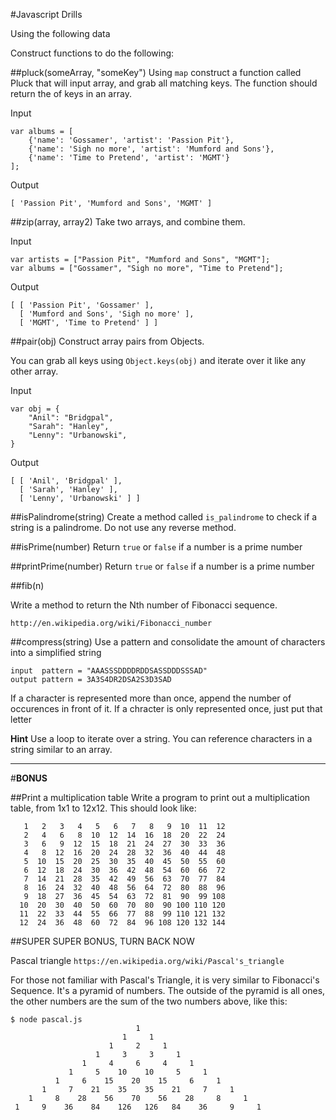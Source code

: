 #Javascript Drills

Using the following data



Construct functions to do the following:

##pluck(someArray, "someKey")
Using `map` construct a function called Pluck that will input array, and grab all matching keys. The function should return the of keys in an array.

Input

```
var albums = [
    {'name': 'Gossamer', 'artist': 'Passion Pit'},
    {'name': 'Sigh no more', 'artist': 'Mumford and Sons'},
    {'name': 'Time to Pretend', 'artist': 'MGMT'}
];

```

Output

```
[ 'Passion Pit', 'Mumford and Sons', 'MGMT' ]
```



##zip(array, array2)
Take two arrays, and combine them.

Input

```
var artists = ["Passion Pit", "Mumford and Sons", "MGMT"];
var albums = ["Gossamer", "Sigh no more", "Time to Pretend"];
```

Output

```
[ [ 'Passion Pit', 'Gossamer' ],
  [ 'Mumford and Sons', 'Sigh no more' ],
  [ 'MGMT', 'Time to Pretend' ] ]
```
  
##pair(obj)
Construct array pairs from Objects.

You can grab all keys using `Object.keys(obj)` and iterate over it like any other array.

Input

```
var obj = {
    "Anil": "Bridgpal",
    "Sarah": "Hanley",
    "Lenny": "Urbanowski",
}

```
Output

```
[ [ 'Anil', 'Bridgpal' ],
  [ 'Sarah', 'Hanley' ],
  [ 'Lenny', 'Urbanowski' ] ]
```

##isPalindrome(string)
Create a method called `is_palindrome` to check if a string is a palindrome. Do not use any reverse method.

##isPrime(number)
Return `true` or `false` if a number is a prime number

##printPrime(number)
Return `true` or `false` if a number is a prime number



##fib(n)

Write a method to return the Nth number of Fibonacci sequence.

`http://en.wikipedia.org/wiki/Fibonacci_number`
  
##compress(string)
Use a pattern and consolidate the amount of characters into a simplified string

```
input  pattern = "AAASSSDDDDRDDSASSDDDSSSAD"  
output pattern = 3A3S4DR2DSA2S3D3SAD
```

If a character is represented more than once, append the number of occurences in front of it.
If a chracter is only represented once, just put that letter

**Hint** Use a loop to iterate over a string. You can reference characters in a string similar to an array.

  ----
  
#**BONUS**

##Print a multiplication table
Write a program to print out a multiplication table, from 1x1 to 12x12. This should look like:

```
   1   2   3   4   5   6   7   8   9  10  11  12  
   2   4   6   8  10  12  14  16  18  20  22  24
   3   6   9  12  15  18  21  24  27  30  33  36
   4   8  12  16  20  24  28  32  36  40  44  48
   5  10  15  20  25  30  35  40  45  50  55  60
   6  12  18  24  30  36  42  48  54  60  66  72
   7  14  21  28  35  42  49  56  63  70  77  84
   8  16  24  32  40  48  56  64  72  80  88  96
   9  18  27  36  45  54  63  72  81  90  99 108
  10  20  30  40  50  60  70  80  90 100 110 120
  11  22  33  44  55  66  77  88  99 110 121 132
  12  24  36  48  60  72  84  96 108 120 132 144
```

##SUPER SUPER BONUS, TURN BACK NOW

Pascal triangle
`https://en.wikipedia.org/wiki/Pascal's_triangle`
 
For those not familiar with Pascal's Triangle, it is very similar to Fibonacci's Sequence. It's a pyramid of numbers. The outside of the pyramid is all ones, the other numbers are the sum of the two numbers above, like this:
 
```
$ node pascal.js
                            1                            
                         1     1                         
                      1     2     1                      
                   1     3     3     1                   
                1     4     6     4     1                
             1     5    10    10     5     1             
          1     6    15    20    15     6     1          
       1     7    21    35    35    21     7     1       
    1     8    28    56    70    56    28     8     1    
 1     9    36    84    126   126   84    36     9     1 
 ```
